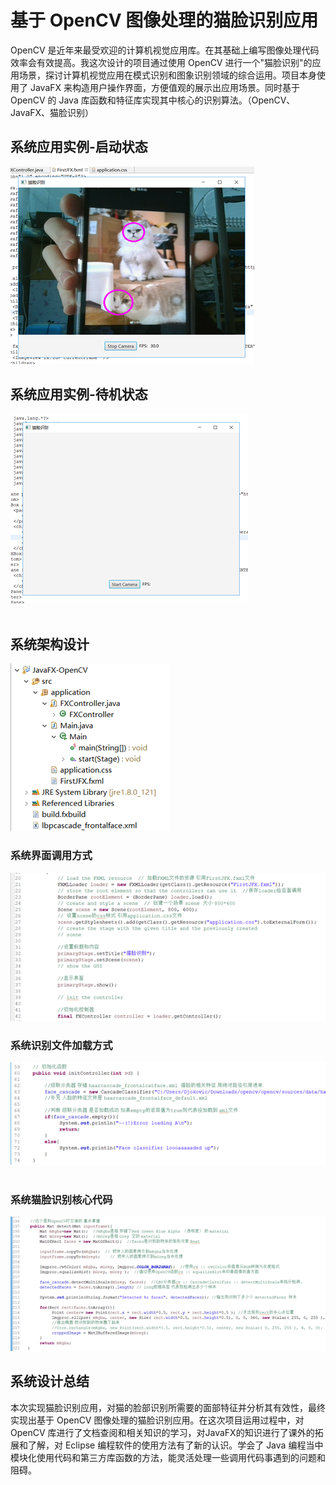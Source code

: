 # 基于 OpenCV 图像处理的猫脸识别应用

OpenCV 是近年来最受欢迎的计算机视觉应用库。在其基础上编写图像处理代码效率会有效提高。我这次设计的项目通过使用 OpenCV 进行一个"猫脸识别"的应用场景，探讨计算机视觉应用在模式识别和图象识别领域的综合运用。项目本身使用了 JavaFX 来构造用户操作界面，方便值观的展示出应用场景。同时基于 OpenCV 的 Java 库函数和特征库实现其中核心的识别算法。（OpenCV、JavaFX、猫脸识别）

## 系统应用实例-启动状态

![](img/ebc25d54-4e1e-46d4-a4fc-4a0aaad67a10.bmp)

## 系统应用实例-待机状态
![](img/889d11fa-0096-4f06-bba2-e65d85c1dd7f.bmp)  
   
## 系统架构设计
![](img/31ccf3ae-d4ed-405d-ad27-cfc6cee29cce.bmp)

### 系统界面调用方式
![](img/9992edca-a38b-464f-855a-cfde1ac803e8.bmp)

### 系统识别文件加载方式
![](img/642d0971-6cad-4383-b309-437856cd9ae0.bmp)  
   
### 系统猫脸识别核心代码
![](img/546b9963-a818-413c-9ed9-734e108b0b2d.bmp)

## 系统设计总结 
本次实现猫脸识别应用，对猫的脸部识别所需要的面部特征并分析其有效性，最终实现出基于 OpenCV 图像处理的猫脸识别应用。在这次项目运用过程中，对 OpenCV 库进行了文档查阅和相关知识的学习，对JavaFX的知识进行了课外的拓展和了解，对 Eclipse 编程软件的使用方法有了新的认识。学会了 Java 编程当中模块化使用代码和第三方库函数的方法，能灵活处理一些调用代码事遇到的问题和阻碍。  
